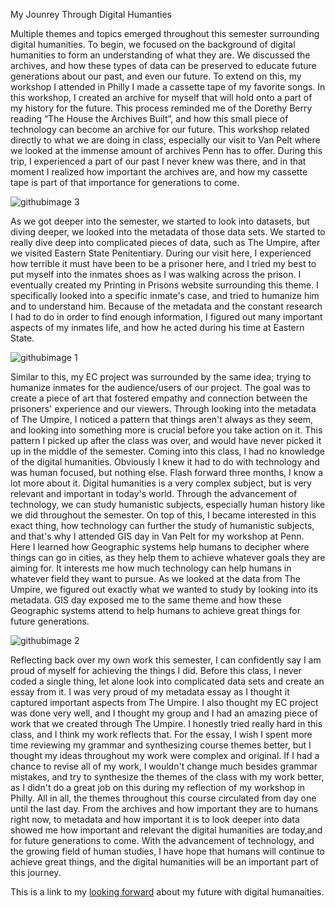 My Jounrey Through Digital Humanties

Multiple themes and topics emerged throughout this semester surrounding digital humanities. To begin, we focused on the background of digital humanities to form an understanding of what they are. We discussed the archives, and how these types of data can be preserved to educate future generations about our past, and even our future. To extend on this, my workshop I attended in Philly I made a cassette tape of my favorite songs. In this workshop, I created an archive for myself that will hold onto a part of my history for the future. This process reminded me of the Dorethy Berry reading “The House the Archives Built”, and how this small piece of technology can become an archive for our future. This workshop related directly to what we are doing in class, especially our visit to Van Pelt where we looked at the immense amount of archives Penn has to offer. During this trip, I experienced a part of our past I never knew was there, and in that moment I realized how important the archives are, and how my cassette tape is part of that importance for generations to come.

![githubimage 3](https://github.com/user-attachments/assets/6d9e3b01-4536-4424-9913-eb87caf846b5)

As we got deeper into the semester, we started to look into datasets,  but diving deeper, we looked into the metadata of those data sets. We started to really dive deep into complicated pieces of data, such as The Umpire, after we visited Eastern State Penitentiary. During our visit here, I experienced how terrible it must have been to be a prisoner here, and I tried my best to put myself into the inmates shoes as I was walking across the prison. I eventually created my Printing in Prisons website surrounding this theme. I specifically looked into a specific inmate's case, and tried to humanize him and to understand him. Because of the metadata and the constant research I had to do in order to find enough information, I figured out many important aspects of my inmates life, and how he acted during his time at Eastern State. 

![githubimage 1](https://github.com/user-attachments/assets/37567dbd-1a15-4eb5-9d20-56f8643f8cd7)

Similar to this, my EC project was surrounded by the same idea; trying to humanize inmates for the audience/users of our project. The goal was to create a piece of art that fostered empathy and connection between the prisoners' experience and our viewers. Through looking into the metadata of The Umpire, I noticed a pattern that things aren't always as they seem, and looking into something more is crucial before you take action on it. This pattern I picked up after the class was over, and would have never picked it up in the middle of the semester. Coming into this class, I had no knowledge of the digital humanities. Obviously I knew it had to do with technology and was human focused, but nothing else. Flash forward three months, I know a lot more about it. Digital humanities is a very complex subject, but is very relevant and important in today's world. Through the advancement of technology, we can study humanistic subjects, especially human history like we did throughout the semester. On top of this, I became interested in this exact thing, how technology can further the study of humanistic subjects, and that's why I attended GIS day in Van Pelt for my workshop at Penn. Here I learned how Geographic systems help humans to decipher where things can go in cities, as they help them to achieve whatever goals they are aiming for. It interests me how much technology can help humans in whatever field they want to pursue. As we looked at the data from The Umpire, we figured out exactly what we wanted to study by looking into its metadata. GIS day exposed me to the same theme and how these Geographic systems attend to help humans to achieve great things for future generations. 

![githubimage 2](https://github.com/user-attachments/assets/d4b7123b-2d7e-4240-a951-bb042a6775c0)

Reflecting back over my own work this semester, I can confidently say I am proud of myself for achieving the things I did. Before this class, I never coded a single thing, let alone look into complicated data sets and create an essay from it. I was very proud of my metadata essay as I thought it captured important aspects from The Umpire. I also thought my EC project was done very well, and I thought my group and I had an amazing piece of work that we created through The Umpire. I honestly tried really hard in this class, and I think my work reflects that. For the essay, I wish I spent more time reviewing my grammar and synthesizing course themes better, but I thought my ideas throughout my work were complex and original. If I had a chance to revise all of my work, I wouldn't change much besides grammar mistakes, and try to synthesize the themes of the class with my work better, as I didn't do a great job on this during my reflection of my workshop in Philly. All in all, the themes throughout this course circulated from day one until the last day. From the archives and how important they are to humans right now, to metadata and how important it is to look deeper into data showed me how important and relevant the digital humanities are today,and for future generations to come. With the advancement of technology, and the growing field of human studies, I have hope that humans will continue to achieve great things, and the digital humanities will be an important part of this journey. 


This is a link to my [looking forward](lookingforward.html) about my future with digital humanaities.
